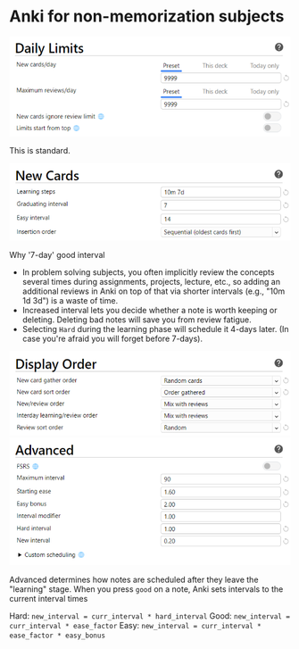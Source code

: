 # Anki for non-memorization subjects

![Daily Limits](./daily_limits.png)

This is standard. 

![New Cards](./new_cards.png)

Why '7-day' good interval

-	In problem solving subjects, you often implicitly review the concepts several times during assignments, projects, lecture, etc., so adding an additional reviews in Anki on top of that via shorter intervals (e.g., "10m 1d 3d") is a waste of time.
-	Increased interval lets you decide whether a note is worth keeping or deleting. Deleting bad notes will save you from review fatigue.
-	Selecting `Hard` during the learning phase will schedule it 4-days later. (In case you're afraid you will forget before 7-days). 

![Display Order](./display_order.png)
![Advanced](./advanced.png)

Advanced determines how notes are scheduled after they leave the "learning" stage. When you press `good` on a note, Anki sets intervals to the current interval times

Hard: `new_interval = curr_interval * hard_interval`
Good: `new_interval = curr_interval * ease_factor`
Easy: `new_interval = curr_interval * ease_factor * easy_bonus`

